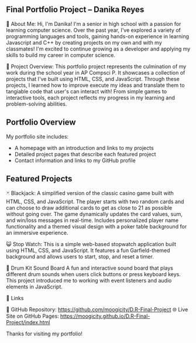 ## Final Portfolio Project – Danika Reyes

🌺 About Me:  Hi, I'm Danika! I'm a senior in high school with a passion for learning computer science. Over the past year, I've explored a variety of programming languages and tools, gaining hands-on experience in learning Javascript and C++ by creating projects on my own and with my classmates! I'm excited to continue growing as a developer and applying my skills to build my career in computer science. 

🔎 Project Overview: This portfolio project represents the culmination of my work during the school year in AP Compsci P. It showcases a collection of projects that I've built using HTML, CSS, and JavaScript. Through these projects, I learned how to improve execute my ideas and translate them to tangiable code that user's can interact with! From simple games to interactive tools, each project reflects my progress in my learning and problem-solving abilities.

## Portfolio Overview

My portfolio site includes:
- A homepage with an introduction and links to my projects
- Detailed project pages that describe each featured project
- Contact information and links to my GitHub profile

## Featured Projects

🃏 Blackjack: A simplified version of the classic casino game built with HTML, CSS, and JavaScript. The player starts with two random cards and can choose to draw additional cards to get as close to 21 as possible without going over. The game dynamically updates the card values, sum, and win/loss messages in real-time. Includes personalized player name functionality and a themed visual design with a poker table background for an immersive experience.

😺 Stop Watch: This is a simple web-based stopwatch application built using HTML, CSS, and JavaScript. It features a fun Garfield-themed background and allows users to start, stop, and reset a timer.

🥁 Drum Kit Sound Board A fun and interactive sound board that plays different drum sounds when users click buttons or press keyboard keys. This project introduced me to working with event listeners and audio elements in JavaScript.

📂 Links

🔗 GitHub Repository: https://github.com/moogicity/D.R-Final-Project
🌐 Live Site on GitHub Pages:  https://moogicity.github.io/D.R-Final-Project/index.html

Thanks for visiting my portfolio!
